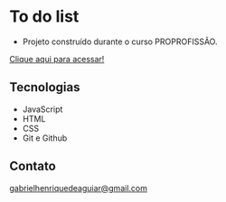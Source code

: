  # To do list

 - Projeto construído durante o curso PROPROFISSÃO.

 [Clique aqui para acessar!](https://gabrielaguiar1573.github.io/toDoList/)

## Tecnologias

- JavaScript
- HTML
- CSS
- Git e Github

## Contato

gabrielhenriquedeaguiar@gmail.com

